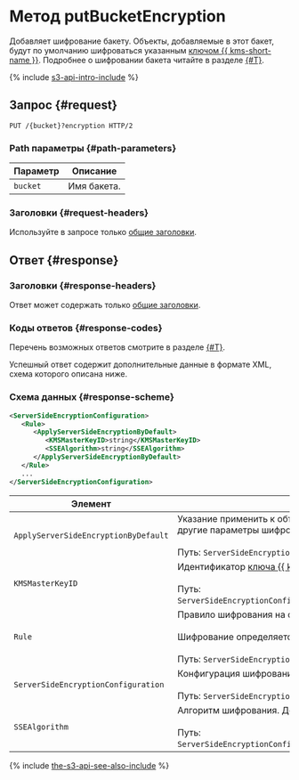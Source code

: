 # Метод putBucketEncryption

Добавляет шифрование бакету. Объекты, добавляемые в этот бакет, будут по умолчанию шифроваться указанным [ключом {{ kms-short-name }}](../../../../kms/concepts/key.md). Подробнее о шифровании бакета читайте в разделе [{#T}](../../../concepts/encryption.md).

{% include [s3-api-intro-include](../../../../_includes/storage/s3-api-intro-include.md) %}

## Запрос {#request}

```http
PUT /{bucket}?encryption HTTP/2
```

### Path параметры {#path-parameters}

Параметр | Описание
----- | -----
`bucket` | Имя бакета.


### Заголовки {#request-headers}
Используйте в запросе только [общие заголовки](../common-request-headers.md).

## Ответ {#response}

### Заголовки {#response-headers}

Ответ может содержать только [общие заголовки](../common-response-headers.md).

### Коды ответов {#response-codes}

Перечень возможных ответов смотрите в разделе [{#T}](../response-codes.md).

Успешный ответ содержит дополнительные данные в формате XML, схема которого описана ниже.

### Схема данных {#response-scheme}

```xml
<ServerSideEncryptionConfiguration>
   <Rule>
      <ApplyServerSideEncryptionByDefault>
         <KMSMasterKeyID>string</KMSMasterKeyID>
         <SSEAlgorithm>string</SSEAlgorithm>
      </ApplyServerSideEncryptionByDefault>
   </Rule>
   ...
</ServerSideEncryptionConfiguration>
```

Элемент | Описание
----- | -----
`ApplyServerSideEncryptionByDefault` | Указание применить к объекту шифрование по умолчанию, если в запросе не указаны другие параметры шифрования.<br/><br/>Путь: `ServerSideEncryptionConfiguration\Rule\ApplyServerSideEncryptionByDefault`.
`KMSMasterKeyID` | Идентификатор [ключа {{ kms-short-name }}](../../../../kms/concepts/key.md).<br/><br/>Путь: `ServerSideEncryptionConfiguration\Rule\ApplyServerSideEncryptionByDefault\KMSMasterKeyID`.
`Rule` | Правило шифрования на стороне сервера. <br/><br/>Шифрование определяется элементами `KMSMasterKeyID` и `SSEAlgorithm`.<br/><br/>Путь: `ServerSideEncryptionConfiguration\Rule`.
`ServerSideEncryptionConfiguration` | Конфигурация шифрования, по умолчанию применяемая к новым объектам в бакете.<br/><br/>Путь: `ServerSideEncryptionConfiguration`.
`SSEAlgorithm` | Алгоритм шифрования. Доступные значения: `aws:kms`.<br/><br/>Путь: `ServerSideEncryptionConfiguration\Rule\ApplyServerSideEncryptionByDefault\SSEAlgorithm`.

{% include [the-s3-api-see-also-include](../../../../_includes/storage/the-s3-api-see-also-include.md) %}
